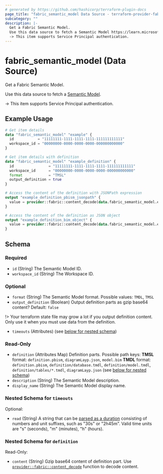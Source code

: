 ```yaml
---
# generated by https://github.com/hashicorp/terraform-plugin-docs
page_title: "fabric_semantic_model Data Source - terraform-provider-fabric"
subcategory: ""
description: |-
  Get a Fabric Semantic Model.
  Use this data source to fetch a Semantic Model https://learn.microsoft.com/power-bi/developer/projects/projects-dataset.
  -> This item supports Service Principal authentication.
---
```


# fabric_semantic_model (Data Source)

Get a Fabric Semantic Model.

Use this data source to fetch a [Semantic Model](https://learn.microsoft.com/power-bi/developer/projects/projects-dataset).

-> This item supports Service Principal authentication.

## Example Usage

```terraform
# Get item details
data "fabric_semantic_model" "example" {
  id           = "11111111-1111-1111-1111-111111111111"
  workspace_id = "00000000-0000-0000-0000-000000000000"
}

# Get item details with definition
data "fabric_semantic_model" "example_definition" {
  id                = "11111111-1111-1111-1111-111111111111"
  workspace_id      = "00000000-0000-0000-0000-000000000000"
  format            = "TMSL"
  output_definition = true
}

# Access the content of the definition with JSONPath expression
output "example_definition_pbism_jsonpath" {
  value = provider::fabric::content_decode(data.fabric_semantic_model.example_definition.definition["definition.pbism"].content, ".version")
}

# Access the content of the definition as JSON object
output "example_definition_bim_object" {
  value = provider::fabric::content_decode(data.fabric_semantic_model.example_definition.definition["model.bim"].content).model.tables[0].partitions
}
```

<!-- schema generated by tfplugindocs -->
## Schema

### Required

- `id` (String) The Semantic Model ID.
- `workspace_id` (String) The Workspace ID.

### Optional

- `format` (String) The Semantic Model format. Possible values: `TMDL`, `TMSL`
- `output_definition` (Boolean) Output definition parts as gzip base64 content? Default: `false`

!> Your terraform state file may grow a lot if you output definition content. Only use it when you must use data from the definition.

- `timeouts` (Attributes) (see [below for nested schema](#nestedatt--timeouts))

### Read-Only

- `definition` (Attributes Map) Definition parts. Possible path keys: **TMSL** format: `definition.pbism`, `diagramLayp.json`, `model.bim` **TMDL** format: `definition.pbism`, `definition/database.tmdl`, `definition/model.tmdl`, `definition/tables/*.tmdl`, `diagramLayp.json` (see [below for nested schema](#nestedatt--definition))
- `description` (String) The Semantic Model description.
- `display_name` (String) The Semantic Model display name.

<a id="nestedatt--timeouts"></a>

### Nested Schema for `timeouts`

Optional:

- `read` (String) A string that can be [parsed as a duration](https://pkg.go.dev/time#ParseDuration) consisting of numbers and unit suffixes, such as "30s" or "2h45m". Valid time units are "s" (seconds), "m" (minutes), "h" (hours).

<a id="nestedatt--definition"></a>

### Nested Schema for `definition`

Read-Only:

- `content` (String) Gzip base64 content of definition part.
Use [`provider::fabric::content_decode`](../functions/content_decode.md) function to decode content.

